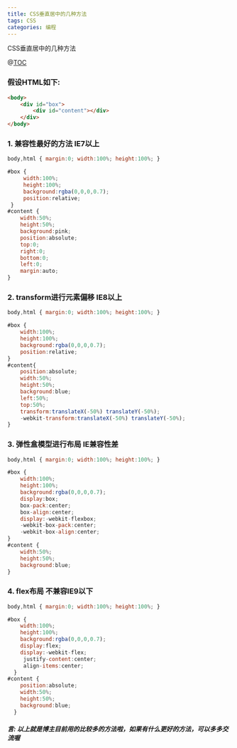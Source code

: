 ```yaml
---
title: CSS垂直居中的几种方法
tags: CSS
categories: 编程
---
```

CSS垂直居中的几种方法






@[TOC](CSS垂直居中的几种方法)

### 假设HTML如下:
```html
<body>
    <div id="box">
        <div id="content"></div>
    </div>
</body>

```
### 1. 兼容性最好的方法 IE7以上

```javascript
body,html { margin:0; width:100%; height:100%; }

#box {
	 width:100%;
	 height:100%;
	 background:rgba(0,0,0,0.7);
	 position:relative;
 }
#content {
	width:50%;
	height:50%;
	background:pink;
	position:absolute;
	top:0;
	right:0;
	bottom:0;
	left:0;
	margin:auto;
}
```

### 2. transform进行元素偏移 IE8以上

```javascript
body,html { margin:0; width:100%; height:100%; }

#box {
	width:100%;
	height:100%;
	background:rgba(0,0,0,0.7);
	position:relative;
}
#content{
	position:absolute;
	width:50%;
	height:50%;
	background:blue;
	left:50%;
	top:50%;
	transform:translateX(-50%) translateY(-50%);
	-webkit-transform:translateX(-50%) translateY(-50%);
}
```

### 3. 弹性盒模型进行布局 IE兼容性差

```javascript
body,html { margin:0; width:100%; height:100%; }

#box {
	width:100%;
	height:100%;
	background:rgba(0,0,0,0.7);
	display:box;
	box-pack:center;
	box-align:center;
	display:-webkit-flexbox;
	-webkit-box-pack:center;
	-webkit-box-align:center;
}
#content {
	width:50%;
	height:50%;
	background:blue;
}
```


### 4. flex布局 不兼容IE9以下

```javascript
body,html { margin:0; width:100%; height:100%; }

#box {
	width:100%;
	height:100%;
	background:rgba(0,0,0,0.7);
	display:flex;
	display:-webkit-flex;
	 justify-content:center;
	 align-items:center;
  }
#content {
	position:absolute;
	width:50%;
	height:50%;
	background:blue;
  }
```


##### 言: 以上就是博主目前用的比较多的方法啦，如果有什么更好的方法，可以多多交流喔
